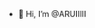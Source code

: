 - 👋 Hi, I’m @ARUIIIII


<!---
ARUIIIII/ARUIIIII is a ✨ special ✨ repository because its `README.md` (this file) appears on your GitHub profile.
You can click the Preview link to take a look at your changes.
--->
